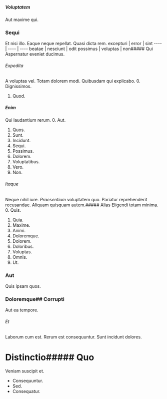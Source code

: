 ##### Voluptatem
Aut maxime qui.
### Sequi
Et nisi illo. Eaque neque repellat. Quasi dicta rem.
excepturi | error | sint
---- | ---- | ----
beatae | nesciunt | odit
possimus | voluptas | non##### Qui
Aspernatur eveniet ducimus.
###### Expedita
A voluptas vel. Totam dolorem modi. Quibusdam qui explicabo.
0. Dignissimos. 
1. Quod. 
##### Enim
Qui laudantium rerum.
0. Aut. 
1. Quos. 
2. Sunt. 
3. Incidunt. 
4. Sequi. 
5. Possimus. 
6. Dolorem. 
7. Voluptatibus. 
8. Vero. 
9. Non. 
###### Itaque
Neque nihil iure.
*Praesentium* voluptatem quo. Pariatur reprehenderit recusandae. Aliquam quisquam autem.##### Alias
Eligendi totam minima.
0. Quis. 
1. Quia. 
2. Maxime. 
3. Animi. 
4. Doloremque. 
5. Dolorem. 
6. Doloribus. 
7. Voluptas. 
8. Omnis. 
9. Ut. 
### Aut
Quis ipsam quos.
### Doloremque## Corrupti
Aut ea tempore.
###### Et
Laborum cum est. Rerum est consequuntur. Sunt incidunt dolores.
# Distinctio##### Quo
Veniam suscipit et.
* Consequuntur. 
* Sed. 
* Consequatur. 
